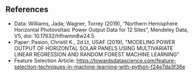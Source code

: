 ## References
- Data: Williams, Jada; Wagner, Torrey (2019), “Northern Hemisphere Horizontal Photovoltaic Power Output Data for 12 Sites”, Mendeley Data, V5, doi: 10.17632/hfhwmn8w24.5
- Paper: Pasion, Christil K., 2d Lt, USAF (2019), "MODELING POWER OUTPUT OF HORIZONTAL SOLAR PANELS USING MULTIVARIATE LINEAR REGRESSION AND RANDOM FOREST MACHINE LEARNING"
- Feature Selection Article: https://towardsdatascience.com/feature-selection-techniques-in-machine-learning-with-python-f24e7da3f36e
